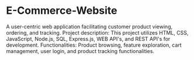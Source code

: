 # E-Commerce-Website

A user-centric web application facilitating customer product viewing, ordering, and tracking. Project description: This project utilizes HTML, CSS, JavaScript, Node.js, SQL, Express.js, WEB API's, and REST API's for development. Functionalities: Product browsing, feature exploration, cart management, user login, and product tracking functionalities.
